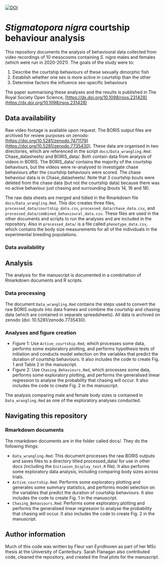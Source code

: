[![DOI](https://zenodo.org/badge/515324589.svg)](https://zenodo.org/doi/10.5281/zenodo.7735473)

# *Stigmatopora nigra* courtship behaviour analysis

This repository documents the analysis of behavioural data collected from video recordings of 10 mesocosms containing *S. nigra* males and females (which were run in 2020-2021). The goals of the study were to:

1. Describe the courtship behaviours of these sexually dimorphic fish
2. Establish whether one sex is more active in courtship than the other
3. Determine factors the influence sex-specific behaviours

The paper summarising these analyses and the results is published in The Royal Society Open Science, [https://dx.doi.org/10.1098/rsos.231428](https://dx.doi.org/10.1098/rsos.231428)

## Data availability

Raw video footage is available upon request. The BORIS output files are archived for review purposes on zenodo: [https://doi.org/10.5281/zenodo.7471179](https://doi.org/10.5281/zenodo.7735430). These data are organised in two directories, which are referenced in the script `docs/Data_wrangling.Rmd`: Chase_datasheets/ and BORIS_data/. Both contain data from analysis of videos in BORIS. The BORIS_data/ contains the majority of the courtship behaviours, but the videos were re-analysed to investigate chase behaviours after the courtship behaviours were scored. The chase behaviour data is in Chase_datasheets/.  Note that 3 courtship bouts were deleted from the chase data (but not the courtship data) because there was no active behaviour just chasing and surrounding (bouts 14, 16 and 18).

The raw data sheets are merged and tidied in the Rmarkdown file `docs/Data_wrangling.Rmd`. This doc creates three files, `processed_data/courtship_data.csv`, `processed_data/chase_data.csv`, and `processed_data/combined_behavioural_data.csv`. These files are used in the other documents and scripts to run the analyses and are included in the repository. Also in `processed_data/` is a file called `phenotype_data.csv`, which contains the body size measurements for all of the individuals in the experimental breeding populations. 


### Data availability


## Analysis

The analysis for the manuscript is documented in a combination of Rmarkdown documents and R scripts. 

### Data processing

The document `Data_wrangling.Rmd` contains the steps used to convert the raw BORIS outputs into data frames and combine the courtship and chasing data (which are contained in separate spreadsheets). All data is archived on zenodo (doi: 10.5281/zenodo.7735430).

### Analyses and figure creation

* Figure 1: Use `Active_courtship.Rmd`, which processes some data, performs some exploratory plotting, and performs hypothesis tests of initiation and conducts model selection on the variables that predict the duration of courtship behaviours. It also includes the code to create Fig. 1 and Table 2 in the manuscript.
* Figure 2: Use `Chasing_Behaviours.Rmd`, which processes some data, performs some exploratory plotting, and performs the generalised linear regression to analyse the probability that chasing will occur. It also includes the code to create Fig. 2 in the manuscript. 

The analysis comparing male and female body sizes is contained in `Data_wrangling.Rmd` as one of the exploratory analyses conducted. 

## Navigating this repository


### Rmarkdown documents

The rmarkdown documents are in the folder called docs/. They do the following things:

* `Data_wrangling.Rmd`: This document processes the raw BORIS outputs and saves files to a directory titled processed_data/ for use in other docs (including the `Initiaion_Display_test.R` file). It also performs some exploratory data analysis, including comparing body sizes across trials.
* `Active_courtship.Rmd`: Performs some exploratory plotting and generates some summary statistics, and performs model selection on the variables that predict the duration of courtship behaviours. It also includes the code to create Fig. 1 in the manuscript.
* `Chasing_Behaviours.Rmd`: Performs some exploratory plotting and performs the generalised linear regression to analyse the probability that chasing will occur. It also includes the code to create Fig. 2 in the manuscript. 

## Author information

Much of this code was written by Fleur van Eyndhoven as part of her MSc thesis at the University of Canterbury. Sarah Flanagan also contributed code, cleaned the repository, and created the final plots for the manuscript.


